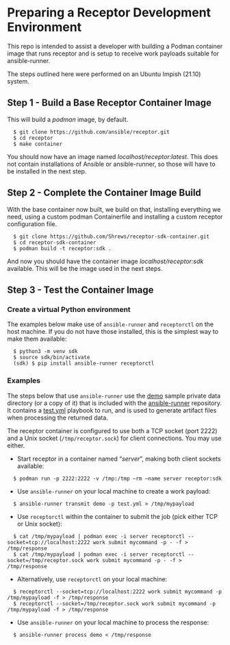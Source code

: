 # Preparing a Receptor Development Environment

This repo is intended to assist a developer with building a Podman container
image that runs receptor and is setup to receive work payloads suitable for
ansible-runner.

The steps outlined here were performed on an Ubuntu Impish (21.10) system.

## Step 1 - Build a Base Receptor Container Image

This will build a _podman_ image, by default.

```
  $ git clone https://github.com/ansible/receptor.git
  $ cd receptor
  $ make container
```

You should now have an image named _localhost/receptor:latest_. This does not
contain installations of Ansible or ansible-runner, so those will have to be
installed in the next step.

## Step 2 - Complete the Container Image Build

With the base container now built, we build on that, installing everything we
need, using a custom podman Containerfile and installing a custom receptor
configuration file.

```
  $ git clone https://github.com/Shrews/receptor-sdk-container.git
  $ cd receptor-sdk-container
  $ podman build -t receptor:sdk .
```

And now you should have the container image _localhost/receptor:sdk_ available.
This will be the image used in the next steps.

## Step 3 - Test the Container Image

### Create a virtual Python environment

The examples below make use of `ansible-runner` and `receptorctl` on the host
machine. If you do not have those installed, this is the simplest way to make
them available:

```
  $ python3 -m venv sdk
  $ source sdk/bin/activate
  (sdk) $ pip install ansible-runner receptorctl
```

### Examples

The steps below that use `ansible-runner` use the [demo](https://github.com/ansible/ansible-runner/tree/devel/demo) sample private data directory (or a copy of it) that is included with the [ansible-runner](https://github.com/ansible/ansible-runner) repository. It contains a [test.yml](https://github.com/ansible/ansible-runner/blob/devel/demo/project/test.yml) playbook to run, and is used to generate artifact files when processing the returned data.

The receptor container is configured to use both a TCP socket (port 2222) and
a Unix socket (`/tmp/receptor.sock`) for client connections. You may use either.

* Start receptor in a container named “_server_”, making both client sockets available:

```
  $ podman run -p 2222:2222 -v /tmp:/tmp –rm –name server receptor:sdk
```

* Use `ansible-runner` on your local machine to create a work payload:

```
  $ ansible-runner transmit demo -p test.yml > /tmp/mypayload
```

* Use `receptorctl` within the container to submit the job (pick either TCP or Unix socket):

```
  $ cat /tmp/mypayload | podman exec -i server receptorctl --socket=tcp://localhost:2222 work submit mycommand -p - -f > /tmp/response
  $ cat /tmp/mypayload | podman exec -i server receptorctl --socket=/tmp/receptor.sock work submit mycommand -p - -f > /tmp/response
```

* Alternatively, use `receptorctl` on your local machine:

```
  $ receptorctl --socket=tcp://localhost:2222 work submit mycommand -p /tmp/mypayload -f > /tmp/response
  $ receptorctl --socket=/tmp/receptor.sock work submit mycommand -p /tmp/mypayload -f > /tmp/response
```

* Use `ansible-runner` on your local machine to process the response:

```
  $ ansible-runner process demo < /tmp/response
```
